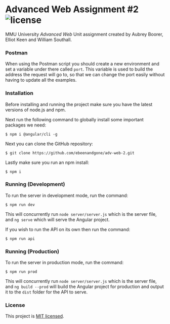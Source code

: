 # Advanced Web Assignment #2  ![license](https://img.shields.io/github/license/mashape/apistatus.svg)

MMU University *Advanced Web* Unit assignment created by Aubrey Boorer, Elliot Keen and William Southall.


### Postman

When using the Postman script you should create a new environment and set a variable under there called `port`. This variable is used to build the address the request will go to, so that we can change the port easily without having to update all the examples.


### Installation

Before installing and running the project make sure you have the latest versions of node.js and npm.

Next run the following command to globally install some important packages we need:
```
$ npm i @angular/cli -g
```

Next you can clone the GitHub repository:
```
$ git clone https://github.com/ebeenandgone/adv-web-2.git
```

Lastly make sure you run an npm install:
```
$ npm i
```


### Running (Development)
To run the server in development mode, run the command:
```
$ npm run dev
```
This will concurrently run `node server/server.js` which is the server file, and `ng serve` which will serve the Angular project.

If you wish to run the API on its own then run the command:
```
$ npm run api
```


### Running (Production)
To run the server in production mode, run the command:
```
$ npm run prod
```
This will concurrently run `node server/server.js` which is the server file, and `ng build --prod` will build the Angular project for production and output it to the `dist` folder for the API to serve.


### License

This project is [MIT licensed](./LICENSE).